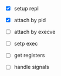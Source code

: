 - [x] setup repl
- [x] attach by pid
- [ ] attach by execve
- [ ] setp exec
- [ ] get registers
- [ ] handle signals


